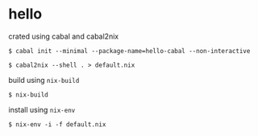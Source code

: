 # hello

crated using cabal and cabal2nix

```
$ cabal init --minimal --package-name=hello-cabal --non-interactive

$ cabal2nix --shell . > default.nix
```

build using `nix-build`

```
$ nix-build
```

install using `nix-env`

```
$ nix-env -i -f default.nix
```
